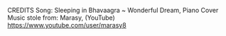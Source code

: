 CREDITS 
Song: Sleeping in Bhavaagra ~ Wonderful Dream, Piano Cover
Music stole from: Marasy, (YouTube) https://www.youtube.com/user/marasy8 
